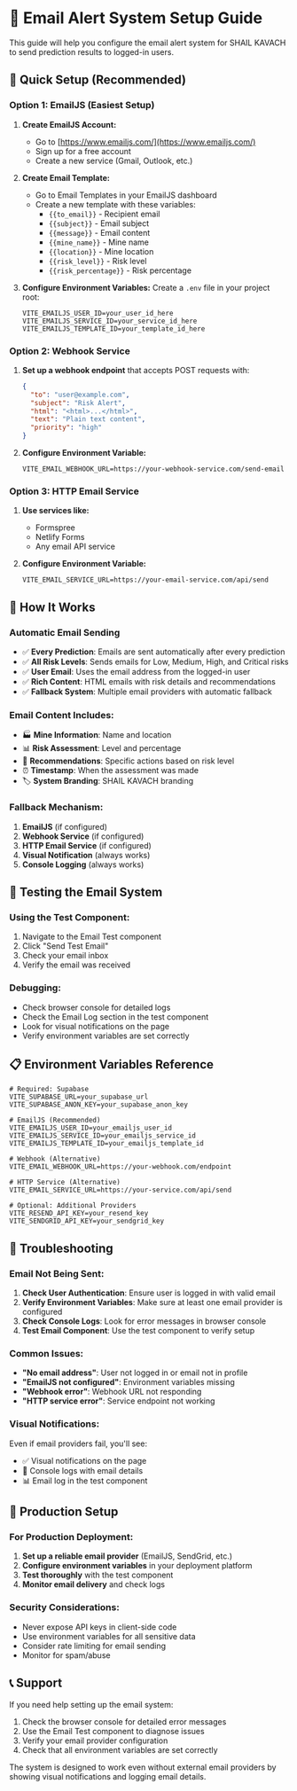 # 📧 Email Alert System Setup Guide

This guide will help you configure the email alert system for SHAIL KAVACH to send prediction results to logged-in users.

## 🚀 Quick Setup (Recommended)

### Option 1: EmailJS (Easiest Setup)

1. **Create EmailJS Account:**
   - Go to [https://www.emailjs.com/](https://www.emailjs.com/)
   - Sign up for a free account
   - Create a new service (Gmail, Outlook, etc.)

2. **Create Email Template:**
   - Go to Email Templates in your EmailJS dashboard
   - Create a new template with these variables:
     - `{{to_email}}` - Recipient email
     - `{{subject}}` - Email subject
     - `{{message}}` - Email content
     - `{{mine_name}}` - Mine name
     - `{{location}}` - Mine location
     - `{{risk_level}}` - Risk level
     - `{{risk_percentage}}` - Risk percentage

3. **Configure Environment Variables:**
   Create a `.env` file in your project root:
   ```env
   VITE_EMAILJS_USER_ID=your_user_id_here
   VITE_EMAILJS_SERVICE_ID=your_service_id_here
   VITE_EMAILJS_TEMPLATE_ID=your_template_id_here
   ```

### Option 2: Webhook Service

1. **Set up a webhook endpoint** that accepts POST requests with:
   ```json
   {
     "to": "user@example.com",
     "subject": "Risk Alert",
     "html": "<html>...</html>",
     "text": "Plain text content",
     "priority": "high"
   }
   ```

2. **Configure Environment Variable:**
   ```env
   VITE_EMAIL_WEBHOOK_URL=https://your-webhook-service.com/send-email
   ```

### Option 3: HTTP Email Service

1. **Use services like:**
   - Formspree
   - Netlify Forms
   - Any email API service

2. **Configure Environment Variable:**
   ```env
   VITE_EMAIL_SERVICE_URL=https://your-email-service.com/api/send
   ```

## 🔧 How It Works

### Automatic Email Sending
- ✅ **Every Prediction**: Emails are sent automatically after every prediction
- ✅ **All Risk Levels**: Sends emails for Low, Medium, High, and Critical risks
- ✅ **User Email**: Uses the email address from the logged-in user
- ✅ **Rich Content**: HTML emails with risk details and recommendations
- ✅ **Fallback System**: Multiple email providers with automatic fallback

### Email Content Includes:
- 🏭 **Mine Information**: Name and location
- 📊 **Risk Assessment**: Level and percentage
- 🎯 **Recommendations**: Specific actions based on risk level
- ⏰ **Timestamp**: When the assessment was made
- 🏷️ **System Branding**: SHAIL KAVACH branding

### Fallback Mechanism:
1. **EmailJS** (if configured)
2. **Webhook Service** (if configured)
3. **HTTP Email Service** (if configured)
4. **Visual Notification** (always works)
5. **Console Logging** (always works)

## 🧪 Testing the Email System

### Using the Test Component:
1. Navigate to the Email Test component
2. Click "Send Test Email"
3. Check your email inbox
4. Verify the email was received

### Debugging:
- Check browser console for detailed logs
- Check the Email Log section in the test component
- Look for visual notifications on the page
- Verify environment variables are set correctly

## 📋 Environment Variables Reference

```env
# Required: Supabase
VITE_SUPABASE_URL=your_supabase_url
VITE_SUPABASE_ANON_KEY=your_supabase_anon_key

# EmailJS (Recommended)
VITE_EMAILJS_USER_ID=your_emailjs_user_id
VITE_EMAILJS_SERVICE_ID=your_emailjs_service_id
VITE_EMAILJS_TEMPLATE_ID=your_emailjs_template_id

# Webhook (Alternative)
VITE_EMAIL_WEBHOOK_URL=https://your-webhook.com/endpoint

# HTTP Service (Alternative)
VITE_EMAIL_SERVICE_URL=https://your-service.com/api/send

# Optional: Additional Providers
VITE_RESEND_API_KEY=your_resend_key
VITE_SENDGRID_API_KEY=your_sendgrid_key
```

## 🚨 Troubleshooting

### Email Not Being Sent:
1. **Check User Authentication**: Ensure user is logged in with valid email
2. **Verify Environment Variables**: Make sure at least one email provider is configured
3. **Check Console Logs**: Look for error messages in browser console
4. **Test Email Component**: Use the test component to verify setup

### Common Issues:
- **"No email address"**: User not logged in or email not in profile
- **"EmailJS not configured"**: Environment variables missing
- **"Webhook error"**: Webhook URL not responding
- **"HTTP service error"**: Service endpoint not working

### Visual Notifications:
Even if email providers fail, you'll see:
- ✅ Visual notifications on the page
- 📝 Console logs with email details
- 📊 Email log in the test component

## 🎯 Production Setup

### For Production Deployment:
1. **Set up a reliable email provider** (EmailJS, SendGrid, etc.)
2. **Configure environment variables** in your deployment platform
3. **Test thoroughly** with the test component
4. **Monitor email delivery** and check logs

### Security Considerations:
- Never expose API keys in client-side code
- Use environment variables for all sensitive data
- Consider rate limiting for email sending
- Monitor for spam/abuse

## 📞 Support

If you need help setting up the email system:
1. Check the browser console for detailed error messages
2. Use the Email Test component to diagnose issues
3. Verify your email provider configuration
4. Check that all environment variables are set correctly

The system is designed to work even without external email providers by showing visual notifications and logging email details.









